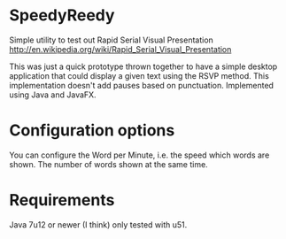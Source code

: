SpeedyReedy
===========

Simple utility to test out Rapid Serial Visual Presentation
http://en.wikipedia.org/wiki/Rapid_Serial_Visual_Presentation

This was just a quick prototype thrown together to have a simple desktop application
that could display a given text using the RSVP method.
This implementation doesn't add pauses based on punctuation.
Implemented using Java and JavaFX.

Configuration options
=====================
You can configure the Word per Minute, i.e. the speed which words are shown.
The number of words shown at the same time.

Requirements
============
Java 7u12 or newer (I think) only tested with u51.